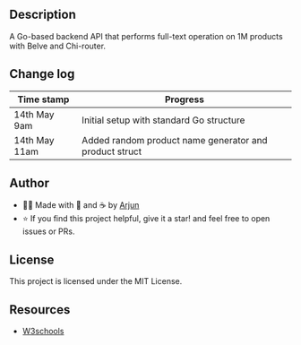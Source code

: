 ## Description

A Go-based backend API that performs full-text operation on 1M products with Belve and Chi-router.

## Change log

| Time stamp | Progress |
| ---------- | ------ |
| 14th May 9am | Initial setup with standard Go structure |
| 14th May 11am | Added random product name generator and product struct|
## Author

- 👨‍💻 Made with 💪 and ☕ by [Arjun](https://github.com/Arjun256900)
- ⭐️ If you find this project helpful, give it a star! and feel free to open issues or PRs.

## License

This project is licensed under the MIT License.

## Resources
- [W3schools](https://www.w3schools.com/go/index.php)

